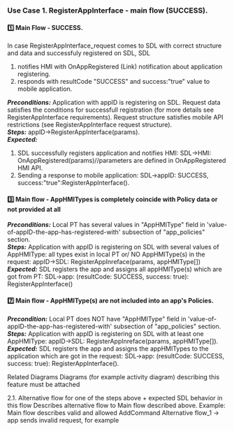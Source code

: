 ### Use Case 1. RegisterAppInterface - main flow (SUCCESS).

#### :one: **Main Flow - SUCCESS.**
In case RegisterAppInterface_request comes to SDL with correct structure and data and successfuly registered on SDL, SDL
1) notifies HMI with OnAppRegistered (Link) notification about application registering.   
2) responds with resultCode "SUCCESS" and success:"true" value to mobile application.

**_Preconditions:_**
Application with appID is registering on SDL.
Request data satisfies the conditions for successfull registration (for more details see RegisterAppInterface requirements).
Request structure satisfies mobile API restrictions (see RegisterAppInterface request structure).   
**_Steps:_** appID->RegisterAppInterface(params).   
_**Expected:**_   
1) SDL successfully registers application and notifies HMI:
SDL->HMI: OnAppRegistered(params)//parameters are defined in OnAppRegistered HMI API.   
2) Sending a response to mobile application:
SDL->appID: SUCCESS, success:"true":RegisterAppInterface().

#### :three: **Main flow - AppHMITypes is completely coincide with Policy data or not provided at all**
**_Preconditions:_** Local PT has several values in "AppHMIType" field in 'value-of-appID-the-app-has-registered-with' subsection of "app_policies" section.   
**_Steps:_** Application with appID is registering on SDL with several values of AppHMIType: all types exist in local PT or/ NO AppHMIType(s) in the request:
appID->SDL: RegisterAppInreface(params, appHMIType[])   
**_Expected:_** SDL registers the app and assigns all appHMIType(s) which are got from PT:
SDL->app: (resultCode: SUCCESS, success: true): RegisterAppInterface()

#### :seven: **Main flow - AppHMIType(s) are not included into an app's Policies.**
**_Precondition:_** Local PT does NOT have "AppHMIType" field in 'value-of-appID-the-app-has-registered-with' subsection of "app_policies" section.   
**_Steps:_** Application with appID is registering on SDL with at least one AppHMIType:
appID->SDL: RegisterAppInreface(params, appHMIType[]).   
**_Expected:_**
SDL registers the app and assigns the appHMITypes to the application which are got in the request:
SDL->app: (resultCode: SUCCESS, success: true): RegisterAppInterface().






Related Diagrams
Diagrams (for example activity diagram) describing this feature must be attached


2.1. Alternative flow for one of the steps above + expected SDL behavior in this flow
Describes alternative flow to Main flow described above.
Example: Main flow describes valid and allowed AddCommand
Alternative flow_1 -> app sends invalid request, for example
